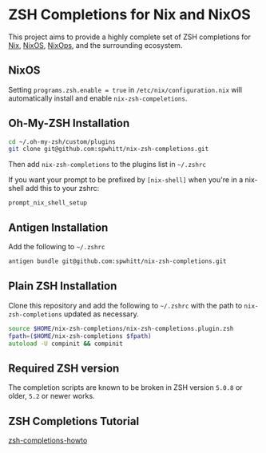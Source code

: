 ZSH Completions for Nix and NixOS
=================================

This project aims to provide a highly complete set of ZSH completions for [Nix](https://nixos.org/nix/),
[NixOS](https://nixos.org/), [NixOps](http://nixos.org/nixops/), and the surrounding ecosystem.

NixOS
----------------------
Setting `programs.zsh.enable = true` in `/etc/nix/configuration.nix` will automatically install and enable `nix-zsh-compeletions`.

Oh-My-ZSH Installation
----------------------

```zsh
cd ~/.oh-my-zsh/custom/plugins
git clone git@github.com:spwhitt/nix-zsh-completions.git
```

Then add `nix-zsh-completions` to the plugins list in `~/.zshrc`

If you want your prompt to be prefixed by `[nix-shell]` when you're in a nix-shell add this to your zshrc:

```
prompt_nix_shell_setup
```

Antigen Installation
--------------------

Add the following to `~/.zshrc`

```zsh
antigen bundle git@github.com:spwhitt/nix-zsh-completions.git
```

Plain ZSH Installation
----------------------

Clone this repository and add the following to `~/.zshrc` with the path to 
`nix-zsh-completions` updated as necessary.

```zsh
source $HOME/nix-zsh-completions/nix-zsh-completions.plugin.zsh
fpath=($HOME/nix-zsh-completions $fpath)
autoload -U compinit && compinit
```

Required ZSH version
------------------------

The completion scripts are known to be broken in ZSH version `5.0.8` or older, `5.2` or newer works.


ZSH Completions Tutorial
------------------------

[zsh-completions-howto](https://github.com/zsh-users/zsh-completions/blob/master/zsh-completions-howto.org)
